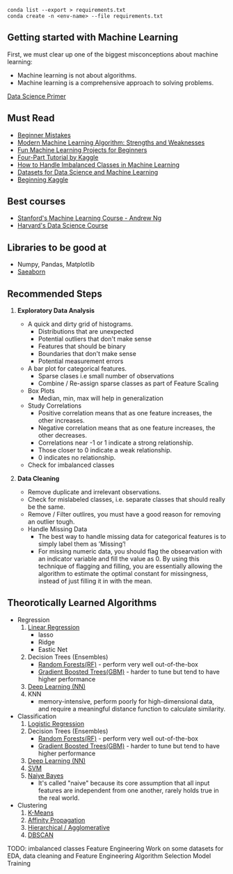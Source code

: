 
```
conda list --export > requirements.txt
conda create -n <env-name> --file requirements.txt
```


## Getting started with Machine Learning

First, we must clear up one of the biggest misconceptions about machine learning:
- Machine learning is not about algorithms.
- Machine learning is a comprehensive approach to solving problems.

[Data Science Primer ](https://elitedatascience.com/primer)


## Must Read
- [Beginner Mistakes](https://elitedatascience.com/beginner-mistakes)
- [Modern Machine Learning Algorithm: Strengths and Weaknesses](https://elitedatascience.com/machine-learning-algorithms)
- [Fun Machine Learning Projects for Beginners](https://elitedatascience.com/machine-learning-projects-for-beginners)
- [Four-Part Tutorial by Kaggle](https://www.kaggle.com/c/titanic)
- [How to Handle Imbalanced Classes in Machine Learning](https://elitedatascience.com/imbalanced-classes)
- [Datasets for Data Science and Machine Learning](https://elitedatascience.com/datasets)
- [Beginning Kaggle](https://elitedatascience.com/beginner-kaggle)


## Best courses
- [Stanford's Machine Learning Course - Andrew Ng](https://www.youtube.com/watch?v=qeHZOdmJvFU&list=PLZ9qNFMHZ-A4rycgrgOYma6zxF4BZGGPW&index=1)
- [Harvard's Data Science Course](http://cs109.github.io/2015/)


## Libraries to be good at
- Numpy, Pandas, Matplotlib
- [Saeaborn](https://elitedatascience.com/python-seaborn-tutorial)

## Recommended Steps

1. **Exploratory Data Analysis**
	- A quick and dirty grid of histograms.
		- Distributions that are unexpected
		- Potential outliers that don't make sense 
		- Features that should be binary
		- Boundaries that don't make sense
		- Potential measurement errors
	- A bar plot for categorical features.
		- Sparse clases i.e small number of observations
		- Combine / Re-assign sparse classes as part of Feature Scaling
	- Box Plots
		- Median, min, max will help in generalization
	- Study Correlations
		- Positive correlation means that as one feature increases, the other increases.
		- Negative correlation means that as one feature increases, the other decreases. 
		- Correlations near -1 or 1 indicate a strong relationship.
		- Those closer to 0 indicate a weak relationship.
		- 0 indicates no relationship.
	- Check for imbalanced classes
		
2. **Data Cleaning**
	- Remove duplicate and irrelevant observations.
	- Check for mislabeled classes, i.e. separate classes that should really be the same.
	- Remove / Filter outlires, you must have a good reason for removing an outlier tough.
	- Handle Missing Data
		- The best way to handle missing data for categorical features is to simply label them as ’Missing’!
		- For missing numeric data, you should flag the obsearvation with an indicator variable and fill the value as 0. By using this technique of flagging and filling, you are essentially allowing the algorithm to estimate the optimal constant for missingness, instead of just filling it in with the mean.


## Theorotically Learned Algorithms
- Regression
	1. [Linear Regression](https://scikit-learn.org/stable/modules/linear_model.html)
		- lasso
		- Ridge
		- Eastic Net
	2. Decision Trees (Ensembles)
		- [Random Forests(RF)](https://scikit-learn.org/stable/modules/ensemble.html#random-forests) - perform very well out-of-the-box
		- [Gradient Boosted Trees(GBM)](https://scikit-learn.org/stable/modules/ensemble.html#classification) - harder to tune but tend to have higher performance
	3. [Deep Learning (NN)](https://keras.io/)
	4. KNN 
		- memory-intensive, perform poorly for high-dimensional data, and require a meaningful distance function to calculate similarity.
- Classification
	1. [Logistic Regression](http://scikit-learn.org/stable/modules/linear_model.html#logistic-regression)
	2. Decision Trees (Ensembles)
		- [Random Forests(RF)](https://scikit-learn.org/stable/modules/ensemble.html#random-forests) - perform very well out-of-the-box
		- [Gradient Boosted Trees(GBM)](https://scikit-learn.org/stable/modules/ensemble.html#classification) - harder to tune but tend to have higher performance
	3. [Deep Learning (NN)](https://keras.io/)
	4. [SVM](http://scikit-learn.org/stable/modules/svm.html#classification)
	5. [Naiye Bayes](http://scikit-learn.org/stable/modules/naive_bayes.html)
		- It's called "naive" because its core assumption that all input features are independent from one another, rarely holds true in the real world.
- Clustering
	1. [K-Means](http://scikit-learn.org/stable/modules/clustering.html#k-means)
	2. [Affinity Propagation](http://scikit-learn.org/stable/modules/clustering.html#affinity-propagation)
	3. [Hierarchical / Agglomerative](http://scikit-learn.org/stable/modules/clustering.html#hierarchical-clustering)
	4. [DBSCAN](http://scikit-learn.org/stable/modules/clustering.html#dbscan)


TODO:
	imbalanced classes
	Feature Engineering
	Work on some datasets for EDA, data cleaning and Feature Engineering
	Algorithm Selection
	Model Training

	
 
